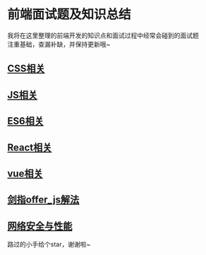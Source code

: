 # 前端面试题及知识总结

我将在这里整理的前端开发的知识点和面试过程中经常会碰到的面试题  
注重基础，查漏补缺，并保持更新哦~  
## [CSS相关](https://github.com/cjjc007/Web-Knowedge/tree/master/CSS)
## [JS相关](https://github.com/cjjc007/Web-Knowedge/tree/master/JS)
## [ES6相关](https://github.com/cjjc007/Web-Knowedge/tree/master/ES6)
## [React相关](https://github.com/cjjc007/Web-Knowedge/tree/master/React)
## [vue相关](https://github.com/cjjc007/Web-Knowedge/tree/master/vue)
## [剑指offer_js解法](https://github.com/cjjc007/Web-Knowedge/tree/master/剑指offer_js解法)
## [网络安全与性能](https://github.com/cjjc007/Web-Knowedge/tree/master/网络安全与性能)
  
路过的小手给个star，谢谢啦~  

